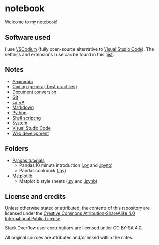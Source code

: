 # notebook

Welcome to my notebook!

## Software used

I use [VSCodium](https://vscodium.github.io/) (fully open-source alternative to [Visual Studio Code](https://code.visualstudio.com/)). The settings and extensions I use can be found in this [gist](https://gist.github.com/nmstreethran/b63189f4af0c9d444691105ab456e943).

## Notes

- [Anaconda](anaconda-prompts.md)
- [Coding (general, best practices)](coding-notes.md)
- [Document conversion](doc-conversion-notes.md)
- [Git](git-notes.md)
- [LaTeX](latex-notes.md)
- [Markdown](markdown-notes.md)
- [Python](python-notes.md)
- [Shell scripting](shellscript-notes.md)
- [System](system-notes.md)
- [Visual Studio Code](vscode-notes.md)
- [Web development](webdev-notes.md)

## Folders

- [Pandas tutorials](pandas/)
  - Pandas 10 minute introduction ([.py](pandas/pandas-10-min-intro/pandas-10-min-intro.py) and [.ipynb](pandas/pandas-10-min-intro/pandas-10-min-intro.ipynb))
  - Pandas cookbook ([.py](pandas/pandas-cookbook/pandas-cookbook.py))
- [Matplotlib](matplotlib/)
  - Matplotlib style sheets ([.py](matplotlib/matplotlib-style-sheets.py) and [.ipynb](matplotlib/matplotlib-style-sheets.ipynb))

## License and credits

Unless otherwise stated or attributed, the contents of this repository are licensed under the [Creative Commons Attribution-ShareAlike 4.0 International Public License](LICENSE.md).

Stack Overflow user contributions are licensed under CC BY-SA 4.0.

All original sources are attributed and/or linked within the notes.
